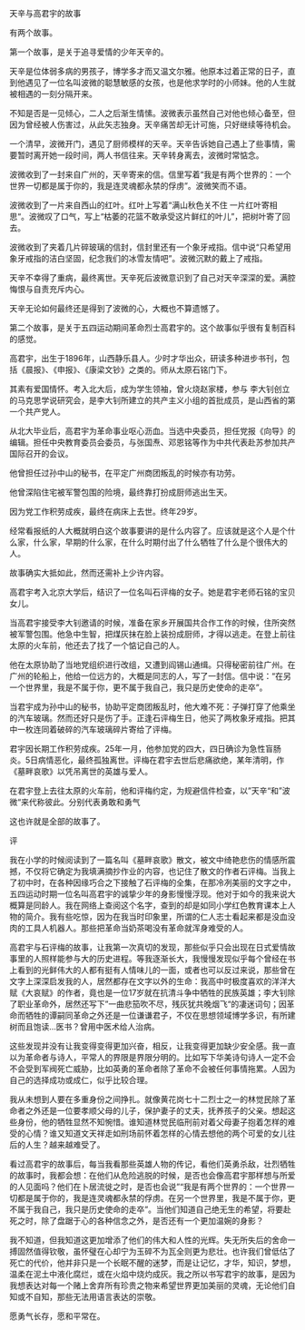 天辛与高君宇的故事

有两个故事。

第一个故事，是关于追寻爱情的少年天辛的。

天辛是位体弱多病的男孩子，博学多才而又温文尔雅。他原本过着正常的日子，直到他遇见了一位名叫波微的聪慧敏感的女孩，也是他求学时的小师妹。他的人生就被相遇的一刻分隔开来。

不知是否是一见倾心，二人之后渐生情愫。波微表示虽然自己对他也倾心备至，但因为曾经被人伤害过，从此矢志独身。天辛痛苦却无计可施，只好继续等待机会。

一个清早，波微开门，遇见了厨师模样的天辛。天辛告诉她自己遇上了些事情，需要暂时离开她一段时间，两人书信往来。天辛转身离去，波微时常惦念。

波微收到了一封来自广州的，天辛寄来的信。信里写着“我是有两个世界的：一个世界一切都是属于你的，我是连灵魂都永禁的俘虏”。波微笑而不语。

波微收到了一片来自西山的红叶。红叶上写着“满山秋色关不住 一片红叶寄相思“。波微叹了口气，写上“枯萎的花篮不敢承受这片鲜红的叶儿”，把树叶寄了回去。

波微收到了夹着几片碎玻璃的信封，信封里还有一个象牙戒指。信中说“只希望用象牙戒指的洁白坚固，纪念我们的冰雪友情吧”。波微沉默的戴上了戒指。

天辛不幸得了重病，最终离世。天辛死后波微意识到了自己对天辛深深的爱。满腔悔恨与自责充斥内心。

天辛无论如何最终还是得到了波微的心，大概也不算遗憾了。

第二个故事，是关于五四运动期间革命烈士高君宇的。这个故事似乎很有复制百科的感觉。

高君宇，出生于1896年，山西静乐县人。少时才华出众，研读多种进步书刊，包括《晨报》、《申报》、《康梁文钞》之类的。师从太原石铭门下。

其素有爱国情怀。考入北大后，成为学生领袖，曾火烧赵家楼，参与
李大钊创立的马克思学说研究会，是李大钊所建立的共产主义小组的首批成员，是山西省的第一个共产党人。

从北大毕业后，高君宇为革命事业呕心沥血。当选中央委员，担任党报《向导》的编辑。担任中央教育委员会委员，与张国焘、邓恩铭等作为中共代表赴苏参加共产国际召开的会议。

他曾担任过孙中山的秘书，在平定广州商团叛乱的时候亦有功劳。

他曾深陷住宅被军警包围的险境，最终靠打扮成厨师逃出生天。

因为党工作积劳成疾，最终在病床上去世。终年29岁。

经常看报纸的人大概就明白这个故事要讲的是什么内容了。应该就是这个人是个什么家，什么家，早期的什么家，在什么时期付出了什么牺牲了什么是个很伟大的人。

故事确实大抵如此，然而还需补上少许内容。

高君宇考入北京大学后，结识了一位名叫石评梅的女子。她是君宇老师石铭的宝贝女儿。

当高君宇接受李大钊邀请的时候，准备在家乡开展国共合作工作的时候，住所突然被军警包围。他急中生智，把煤灰抹在脸上装扮成厨师，才得以逃走。在登上前往太原的火车前，他还去了找了一个惦记自己的人。

他在太原协助了当地党组织进行改组，又遭到阎锡山通缉。只得秘密前往广州。在广州的轮船上，他给一位远方的，大概是同志的人，写了一封信。信中说：“在另一个世界里，我是不属于你，更不属于我自己，我只是历史使命的走卒”。

当君宇成为孙中山的秘书，协助平定商团叛乱时，他大难不死：子弹打穿了他乘坐的汽车玻璃。然而还好只是伤了手。正逢石评梅生日，他买了两枚象牙戒指。把其中一枚连同着破碎的汽车玻璃碎片寄给了评梅。

君宇因长期工作积劳成疾。25年一月，他参加党的四大，四日确诊为急性盲肠炎。5日病情恶化，最终孤独离世。评梅在君宇去世后悲痛欲绝，某年清明，作《墓畔哀歌》以凭吊离世的英雄与爱人。

在君宇登上去往太原的火车前，他和评梅约定，为规避信件检查，以”天辛“和”波微“来代称彼此。分别代表勇敢和勇气

这也许就是全部的故事了。

评

我在小学的时候阅读到了一篇名叫《墓畔哀歌》散文，被文中绮艳悲伤的情感所震撼，不仅将它确定为我填满摘抄作业的内容，也记住了散文的作者石评梅。当我上了初中时，在各种因缘巧合之下接触了石评梅的全集，在那冷冽美丽的文字之中，五四运动时期一位名叫高君宇的诚挚少年的身影慢慢浮现。他对于如今的我来说大概算是同龄人。我在网络上查阅这个名字，查到的却是如同小学红色教育课本上人物的简介。我有些吃惊，因为在我当时印象里，所谓的仁人志士看起来都是没血没肉的工具人机器人。那些把革命当奶茶喝没有革命就浑身难受的人。

高君宇与石评梅的故事，让我第一次真切的发现，那些似乎只会出现在日式爱情故事里的人照样能参与大的历史进程。等我逐渐长大，我慢慢发现似乎每个曾经在书上看到的光鲜伟大的人都有挺有人情味儿的一面，或者也可以反过来说，那些曾在文字上深深启发我的人，居然都存在文字以外的生命：我高中时极度喜欢的洋洋大赋《大哀赋》的作者，竟也是一位17岁就在抗清斗争中牺牲的民族英雄；李大钊除了职业革命外，居然还写下”一曲悲笳吹不尽，残灰犹共晚烟飞“的凄迷词句；因革命而牺牲的谭嗣同革命之外还是一位谦谦君子，不仅在思想领域博学多识，有所建树而且饱读...医书？曾用中医术给人治病。

这些发现并没有让我变得变得更加兴奋，相反，让我变得更加缺少安全感。我一直以为革命者与诗人，平常人的界限是界限分明的。比如写下华美诗句诗人一定不会不会受到军阀死亡威胁，比如英勇的革命者除了革命不会被任何事情拖累。人因为自己的选择成功或成仁，似乎比较合理。

我从未想到人要在多重身份之间挣扎。就像黄花岗七十二烈士之一的林觉民除了革命者之外还是一位要孝顺父母的儿子，保护妻子的丈夫，抚养孩子的父亲。想起这些身份，他的牺牲显然不知惋惜。谁知道林觉民临刑前对着父母妻子抱着怎样的难受的心情？谁又知道文天祥走如刑场前怀着怎样的心情去想他的两个可爱的女儿往后的人生？越来越难受了。

看过高君宇的故事后，每当我看那些英雄人物的传记，看他们英勇杀敌，壮烈牺牲的故事时，我都会想：在他们从危险逃脱的时候，是否也会像高君宇那样想与所爱的人见面吗？他们在卜居流徙之时，是否也会说”“我是有两个世界的：一个世界一切都是属于你的，我是连灵魂都永禁的俘虏。在另一个世界里，我是不属于你，更不属于我自己，我只是历史使命的走卒”。当他们知道自己绝无生的希望，将要赴死之时，除了盘踞于心的各种信念之外，是否还有一个更加温婉的身影？

我不知道，但我知道这更加增添了他们的伟大和人性的光辉。失无所失后的舍命一搏固然值得钦敬，虽怀璧在心却宁为玉碎不为瓦全则更为悲壮。也许我们曾低估了死亡的代价，他并非只是一个长眠不醒的迷梦，而是让记忆，才华，知识，梦想，温柔在泥土中液化腐烂，或在火焰中烧灼成灰。我之所以书写君宇的故事，是因为我想表达对每一个赌上舍弃所有珍贵之物来希望世界更加美丽的灵魂，无论他们自知或不自知，那些无法用语言表达的崇敬。

愿勇气长存，愿和平常在。